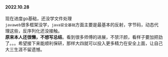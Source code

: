 #### 2022.10.28
现在进度go基础，还没学文件处理</br>
`javaweb`很多框架没学，`java安全基础`方面主要是最基本的反射，字节码，动态代理这些，反序列化还没接触。<strong></br>原来本人还很懒，不想写总结</strong>。看到很多师傅的进展，不禁汗颜，看样子要加把劲了。。。希望接下来能顺利保研，那样大四就可以投入更多精力在安全上面，让自己大三生涯不留遗憾。